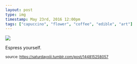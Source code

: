 ```yaml
---
layout: post
type: img
timestamp: May 23rd, 2016 12:00pm
tags: ["capuccino", "flower", "coffee", "edible", "art"]
---
```

<img src="https://saturdayxiii.github.io/media/144815258057.jpg"/>

Espress yourself.
 
  
<small>source: https://saturdayxiii.tumblr.com/post/144815258057</small>